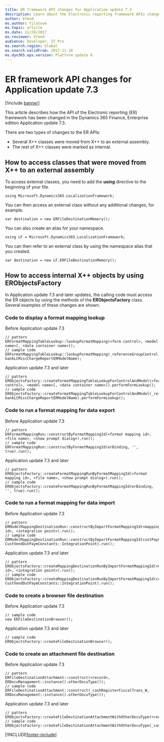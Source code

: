 ```yaml
---
title: ER framework API changes for Application update 7.3
description: Learn about the Electronic reporting framework APIs changes in the Dynamics 365 Finance, Enterprise edition Application update 7.3.
author: kfend
ms.author: filatovm
ms.topic: article
ms.date: 11/28/2017
ms.reviewer: kfend
audience: Developer, IT Pro
ms.search.region: Global
ms.search.validFrom: 2017-11-28
ms.dyn365.ops.version: Platform update 8
---
```


# ER framework API changes for Application update 7.3

[!include [banner](../includes/banner.md)]

This article describes how the API of the Electronic reporting (ER) framework has been changed in the Dynamics 365 Finance, Enterprise edition Application update 7.3.

There are two types of changes to the ER APIs:

- Several X++ classes were moved from X++ to an external assembly.
- The rest of X++ classes were marked as internal.

## How to access classes that were moved from X++ to an external assembly

To access external classes, you need to add the **using** directive to the beginning of your file.

```xpp
using Microsoft.Dynamics365.LocalizationFramework;
```

You can then access an external class without any additional changes, for example.

```xpp
var destination = new ERFileDestinationMemory();
```

You can also create an alias for your namespace.

```xpp
using LF = Microsoft.Dynamics365.LocalizationFramework;
```

You can then refer to an external class by using the namespace alias that you created.

```xpp
var destination = new LF.ERFileDestinationMemory();
```

## How to access internal X++ objects by using ERObjectsFactory

In Application update 7.3 and later updates, the calling code must access the ER objects by using the methods of the **ERObjectsFactory** class. Several examples of these changes are shown.

### Code to display a format mapping lookup

Before Application update 7.3

```xpp
// pattern
ERFormatMappingTableLookup::lookupFormatMapping(<form control>, <model name>[, <data container name>]);
// sample code
ERFormatMappingTableLookup::lookupFormatMapping(_referenceGroupControl, bankLCMiscChargeReportERModelName);
```

Application update 7.3 and later

```xpp
// pattern
ERObjectsFactory::createFormatMappingTableLookupForControlAndModel(<form control>, <model name>[, <data container name>]).performFormLookup();
// sample code
ERObjectsFactory::createFormatMappingTableLookupForControlAndModel(_referenceGroupControl, bankLCMiscChargeReportERModelName).performFormLookup();
```

### Code to run a format mapping for data export

Before Application update 7.3

```xpp
// pattern
ERFormatMappingRun::constructByFormatMappingId(<format mapping id>, <file name>, <show prompt dialog>).run();
// sample code
ERFormatMappingRun::constructByFormatMappingId(erBinding, '', true).run();
```

Application update 7.3 and later

```xpp
// pattern
ERObjectsFactory::createFormatMappingRunByFormatMappingId(<format mapping id>, <file name>, <show prompt dialog>).run();
// sample code
ERObjectsFactory::createFormatMappingRunByFormatMappingId(erBinding, '', true).run();
```

### Code to run a format mapping for data import

Before Application update 7.3

```xpp
// pattern
ERModelMappingDestinationRun::constructByImportFormatMappingId(<mapping id>, <integration point>).run();
// sample code
ERModelMappingDestinationRun::constructByImportFormatMappingId(custPaymModeTable.ERModelMappingTable, CustVendOutPaymConstants::IntegrationPoint).run();
```

Application update 7.3 and later

```xpp
// pattern
ERObjectsFactory::createMappingDestinationRunByImportFormatMappingId(<mapping id>, <integration point>).run();
// sample code
ERObjectsFactory::createMappingDestinationRunByImportFormatMappingId(custPaymModeTable.ERModelMappingTable, CustVendOutPaymConstants::IntegrationPoint).run();
```

### Code to create a browser file destination

Before Application update 7.3

```xpp
// sample code
new ERFileDestinationBrowser();
```

Application update 7.3 and later

```xpp
// sample code
ERObjectsFactory::createFileDestinationBrowser();
```

### Code to create an attachment file destination

Before Application update 7.3

```xpp
// pattern
ERFileDestinationAttachment::construct(<record>, ERDocuManagement::instance().otherDocuType());
// sample code
ERFileDestinationAttachment::construct(_cashRegisterFiscalTrans_W, ERDocuManagement::instance().otherDocuType());
```

Application update 7.3 and later

```xpp
// pattern
ERObjectsFactory::createFileDestinationAttachmentWithOtherDocuType(<record>);
// sample code
ERObjectsFactory::createFileDestinationAttachmentWithOtherDocuType(_cashRegisterFiscalTrans_W);
```


[!INCLUDE[footer-include](../../../includes/footer-banner.md)]
